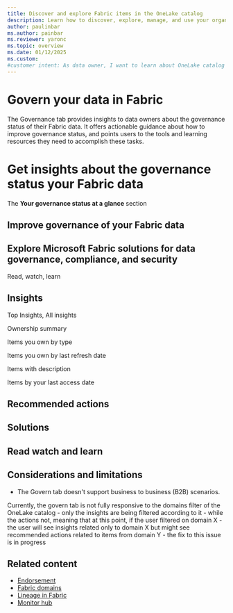 ```yaml
---
title: Discover and explore Fabric items in the OneLake catalog
description: Learn how to discover, explore, manage, and use your organization's Fabric items in the OneLake catalog.
author: paulinbar
ms.author: painbar
ms.reviewer: yaronc
ms.topic: overview
ms.date: 01/12/2025
ms.custom:
#customer intent: As data owner, I want to learn about OneLake catalog's Govern tab, and use it's capabilities to get insights about and govern the data in Fabric that I own.
---
```


# Govern your data in Fabric

The Governance tab provides insights to data owners about the governance status of their Fabric data. It offers actionable guidance about how to improve governance status, and points users to the tools and learning resources they need to accomplish these tasks.

# Get insights about the governance status your Fabric data

The **Your governance status at a glance** section 



## Improve governance of your Fabric data

## Explore Microsoft Fabric solutions for data governance, compliance, and security

Read, watch, learn

## Insights

Top Insights, All insights

Ownership summary

Items you own by type

Items you own by last refresh date

Items with description

Items by your last access date



## Recommended actions

## Solutions

## Read watch and learn

## Considerations and limitations

* The Govern tab doesn't support business to business (B2B) scenarios.

Currently, the govern tab is not fully responsive to the domains filter of the OneLake catalog - only the insights are being filtered according to it - while the actions not, meaning that at this point, if the user filtered on domain X - the user will see insights related only to domain X but might see recommended actions related to items from domain Y - the fix to this issue is in progress

## Related content

* [Endorsement](./endorsement-overview.md)
* [Fabric domains](./domains.md)
* [Lineage in Fabric](./lineage.md)
* [Monitor hub](../admin/monitoring-hub.md)